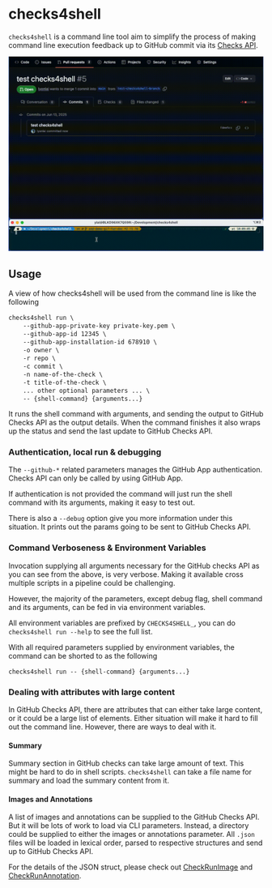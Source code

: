 # checks4shell
`checks4shell` is a command line tool aim to simplify the process of making command line execution feedback up to GitHub commit via its [Checks API](https://docs.github.com/en/rest/checks?apiVersion=2022-11-28).

![gif showing live run checks4shell](./doc/img/demo-run.gif)

## Usage
A view of how checks4shell will be used from the command line is like the following

```shell
checks4shell run \ 
    --github-app-private-key private-key.pem \ 
    --github-app-id 12345 \ 
    --github-app-installation-id 678910 \ 
    -o owner \ 
    -r repo \ 
    -c commit \ 
    -n name-of-the-check \ 
    -t title-of-the-check \
    ... other optional parameters ... \ 
    -- {shell-command} {arguments...}
```

It runs the shell command with arguments, and sending the output to GitHub Checks API as the output details. 
When the command finishes it also wraps up the status and send the last update to GitHub Checks API.

### Authentication, local run & debugging 
The `--github-*` related parameters manages the GitHub App authentication. Checks API can only be called by using GitHub App.

If authentication is not provided the command will just run the shell command with its arguments, making it easy to test out.

There is also a `--debug` option give you more information under this situation. It prints out the params going to be sent to GitHub Checks API.

### Command Verboseness & Environment Variables
Invocation supplying all arguments necessary for the GitHub checks API as you can see from the above, is very verbose.
Making it available cross multiple scripts in a pipeline could be challenging. 

However, the majority of the parameters, except debug flag, shell command and its arguments, can be fed in via environment variables.

All environment variables are prefixed by `CHECKS4SHELL_`, you can do `checks4shell run --help` to see the full list.

With all required parameters supplied by environment variables, the command can be shorted to as the following

```shell
checks4shell run -- {shell-command} {arguments...}
```

### Dealing with attributes with large content
In GitHub Checks API, there are attributes that can either take large content, or it could be a large list of elements.
Either situation will make it hard to fill out the command line. However, there are ways to deal with it.

#### Summary
Summary section in GitHub checks can take large amount of text. This might be hard to do in shell scripts. 
`checks4shell` can take a file name for summary and load the summary content from it.

#### Images and Annotations
A list of images and annotations can be supplied to the GitHub Checks API. But it will be lots of work to load via CLI parameters.
Instead, a directory could be supplied to either the images or annotations parameter. All `.json` files will be loaded in lexical order,
parsed to respective structures and send up to GitHub Checks API.

For the details of the JSON struct, please check out [CheckRunImage](https://github.com/google/go-github/blob/662da6f8e9f32b7da649ad0bfac19948e5acdd85/github/checks.go#L64) and [CheckRunAnnotation](https://github.com/google/go-github/blob/662da6f8e9f32b7da649ad0bfac19948e5acdd85/github/checks.go#L51).
